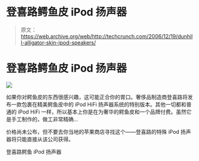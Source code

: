 # 登喜路鳄鱼皮 iPod 扬声器

> 原文：<https://web.archive.org/web/http://techcrunch.com/2006/12/19/dunhill-alligator-skin-ipod-speakers/>

# 登喜路鳄鱼皮 iPod 扬声器

![](img/06fb2a4e1e64a4a3ee5d8341bfe54f27.png)

如果你对鳄鱼皮的东西很感兴趣，这可能正合你的胃口。奢侈品制造商登喜路将发布一款包裹在精美鳄鱼皮中的 iPod HiFi 扬声器系统的特别版本。其他一切都和普通的 iPod HiFi 一样，所以基本上你是在为奢华的鳄鱼皮和一个品牌付费。虽然它是手工制作的，做工非常精确…

价格尚未公布，但不要去你当地的苹果商店寻找这个——登喜路的特殊 iPod 扬声器将只能直接从该公司获得。

登喜路鳄鱼 iPod 扬声器